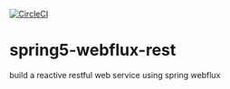 [![CircleCI](https://circleci.com/gh/bobbyfengb1124/spring5-webflux-rest.svg?style=svg)](https://circleci.com/gh/bobbyfengb1124/spring5-webflux-rest)

# spring5-webflux-rest
build a reactive restful web service using spring webflux 
